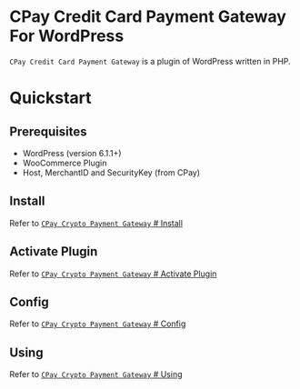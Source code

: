 # CPay Credit Card Payment Gateway For WordPress

`CPay Credit Card Payment Gateway` is a plugin of WordPress written in PHP.


# Quickstart

## Prerequisites
- WordPress (version 6.1.1+)
- WooCommerce Plugin
- Host, MerchantID and SecurityKey (from CPay)



## Install

Refer to [`CPay Crypto Payment Gateway` # Install](https://github.com/cpayfinance/cpay-crypto-gateway-wp/blob/main/README.md#install)



## Activate Plugin
Refer to [`CPay Crypto Payment Gateway` # Activate Plugin](https://github.com/cpayfinance/cpay-crypto-gateway-wp/blob/main/README.md#activate-plugin)



## Config
Refer to [`CPay Crypto Payment Gateway` # Config](https://github.com/cpayfinance/cpay-crypto-gateway-wp/blob/main/README.md#config)



## Using
Refer to [`CPay Crypto Payment Gateway` # Using](https://github.com/cpayfinance/cpay-crypto-gateway-wp/blob/main/README.md#using)


